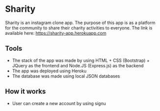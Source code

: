 # Sharity
Sharity is an instagram clone app. The purpose of this app is as a platform for the community to share their charity activities to everyone. The link is available here:  https://sharity-app.herokuapp.com

## Tools
* The stack of the app was made by using HTML + CSS (Bootstrap) + JQuery as the frontend and Node.JS (Express.js) as the backend
* The app was deployed using Heroku
* The database was made using local JSON databases

## How it works
* User can create a new account by using signu
